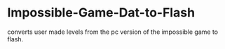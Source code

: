 # Impossible-Game-Dat-to-Flash
converts user made levels from the pc version of the impossible game to flash.
